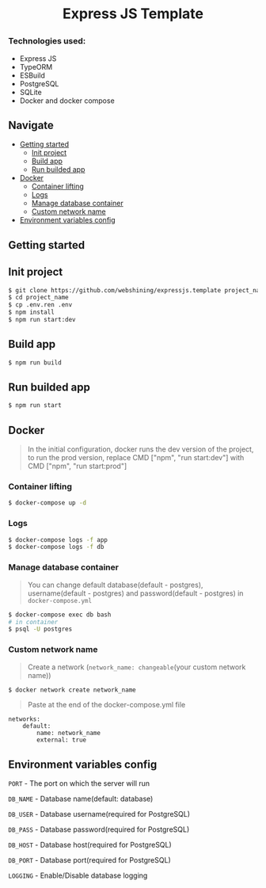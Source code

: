 # <p align="center">Express JS Template</p>
### Technologies used:
* Express JS
* TypeORM
* ESBuild
* PostgreSQL
* SQLite
* Docker and docker compose
## Navigate
* [Getting started](#getting-started)
    * [Init project](#init-project)
    * [Build app](#build-app)
    * [Run builded app](#run-builded-app)
* [Docker](#docker)
    * [Сontainer lifting](#сontainer-lifting)
    * [Logs](#logs)
    * [Manage database container](#manage-database-container)
    * [Custom network name](#custom-network-name)
* [Environment variables config](#environment-variables-config)
## Getting started
## Init project
```bash
$ git clone https://github.com/webshining/expressjs.template project_name
$ cd project_name
$ cp .env.ren .env
$ npm install
$ npm run start:dev
```
## Build app
```bash
$ npm run build
```
## Run builded app
```bash
$ npm run start
```
## Docker
>In the initial configuration, docker runs the dev version of the project, to run the prod version, replace CMD ["npm", "run start:dev"] with CMD ["npm", "run start:prod"]
### Сontainer lifting
```bash
$ docker-compose up -d
```
### Logs
```bash
$ docker-compose logs -f app
$ docker-compose logs -f db
```
### Manage database container
>You can change default database(default - postgres), username(default - postgres) and password(default - postgres) in `docker-compose.yml`
```bash
$ docker-compose exec db bash
# in container
$ psql -U postgres
```
### Custom network name
>Сreate a network (`network_name: changeable`(your custom network name))
```bash
$ docker network create network_name
```
>Paste at the end of the docker-compose.yml file
```
networks:
    default:
        name: network_name
        external: true
```
## Environment variables config
`PORT` - The port on which the server will run

`DB_NAME` - Database name(default: database)

`DB_USER` - Database username(required for PostgreSQL)

`DB_PASS` - Database password(required for PostgreSQL)

`DB_HOST` - Database host(required for PostgreSQL)

`DB_PORT` - Database port(required for PostgreSQL)

`LOGGING` - Enable/Disable database logging
